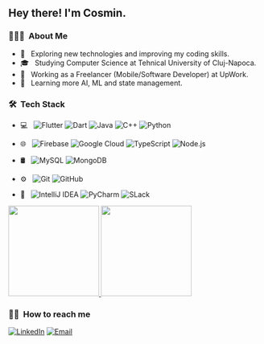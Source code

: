 

<h2> Hey there! I'm Cosmin.</h2>

<h3> 👨🏻‍💻 &nbsp;About Me </h3>

- 🤔 &nbsp; Exploring new technologies and improving my coding skills. 
- 🎓 &nbsp; Studying Computer Science  at Tehnical University of Cluj-Napoca.
- 💼 &nbsp; Working as a Freelancer (Mobile/Software Developer) at UpWork.
- 🌱 &nbsp; Learning more AI, ML and  state management.


<h3> 🛠 &nbsp;Tech Stack</h3>

- 💻 &nbsp;
  ![Flutter](https://img.shields.io/badge/-Flutter-333333?style=flat&logo=Flutter)
  ![Dart](https://img.shields.io/badge/-Dart-333333?style=flat&logo=Dart)
  ![Java](https://img.shields.io/badge/-Java-333333?style=flat&logo=Java)
  ![C++](https://img.shields.io/badge/-C++-333333?style=flat&logo=C%2B%2B&logoColor=00599C)
  ![Python](https://img.shields.io/badge/-Python-333333?style=flat&logo=python)
- 🌐 &nbsp;
  ![Firebase](https://img.shields.io/badge/-Firebase-333333?style=flat&logo=Firebase)
  ![Google Cloud](https://img.shields.io/badge/-Google%20Cloud%20Platform-333333?style=flat&logo=google)
  ![TypeScript](https://img.shields.io/badge/-TypeScript-333333?style=flat&logo=Typescript)
  ![Node.js](https://img.shields.io/badge/-Node.js-333333?style=flat&logo=node.js)

- 🛢 &nbsp;
  ![MySQL](https://img.shields.io/badge/-MySQL-333333?style=flat&logo=mysql)
  ![MongoDB](https://img.shields.io/badge/-MongoDB-333333?style=flat&logo=mongodb)
- ⚙️ &nbsp;
  ![Git](https://img.shields.io/badge/-Git-333333?style=flat&logo=git)
  ![GitHub](https://img.shields.io/badge/-GitHub-333333?style=flat&logo=github)
- 🔧 &nbsp;
  ![IntelliJ IDEA](https://img.shields.io/badge/-IntelliJ%20IDEA-333333?style=flat&logo=intellij-idea&logoColor=007ACC)
  ![PyCharm](https://img.shields.io/badge/-PyCharm-333333?style=flat&logo=pycharm)
  ![SLack](https://img.shields.io/badge/-Slack-333333?style=flat&logo=slack-ide&logoColor=2C2255)


<a href="https://github.com/cosminmihai">
  <img height="180em" src="https://github-readme-stats.vercel.app/api?username=cosminmihai&count_private=true&show_icons=true" />
  <img height="180em" src="https://github-readme-stats.vercel.app/api/top-langs/?username=cosminmihai&theme=buefy&layout=compact" />
</a>

<h3> 🤝🏻 &nbsp;How to reach me</h3>
<p align="left">
<a href="https://www.linkedin.com/in/cosmin-bodnariuc-b833a1159/"><img alt="LinkedIn" src="https://img.shields.io/badge/LinkedIn-Cosmin%20Bodnariuc-blue?style=flat-square&logo=linkedin"></a>
<a href="mailto:atok3th@gmail.com"><img alt="Email" src="https://img.shields.io/badge/Email-atok3th@gmail.com-blue?style=flat-square&logo=gmail"></a>
</p>



